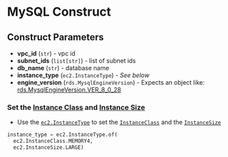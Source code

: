 MySQL Construct
================

## Construct Parameters

* **vpc_id** (`str`) - vpc id
* **subnet_ids** (`list[str]`) - list of subnet ids
* **db_name** (`str`) - database name
* **instance_type** (`ec2.InstanceType`) - _See below_
* **engine_version** (`rds.MysqlEngineVersion`) - Expects an object like: [rds.MysqlEngineVersion.VER_8_0_28](https://docs.aws.amazon.com/cdk/api/v2/python/aws_cdk.aws_rds/MysqlEngineVersion.html)


### Set the [Instance Class](https://docs.aws.amazon.com/cdk/api/latest/python/aws_cdk.aws_ec2/InstanceClass.html) and [Instance Size](https://docs.aws.amazon.com/cdk/api/latest/python/aws_cdk.aws_ec2/InstanceSize.html)

* Use the [`ec2.InstanceType`](https://docs.aws.amazon.com/cdk/api/v2/python/aws_cdk.aws_ec2/InstanceType.html)
to set the [`InstanceClass`](https://docs.aws.amazon.com/cdk/api/v2/python/aws_cdk.aws_ec2/InstanceClass.html) and the [`InstanceSize`](https://docs.aws.amazon.com/cdk/api/v2/python/aws_cdk.aws_ec2/InstanceSize.html)

```python
instance_type = ec2.InstanceType.of(
  ec2.InstanceClass.MEMORY4, 
  ec2.InstanceSize.LARGE)
```

